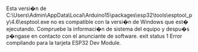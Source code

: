 Esta versi�n de C:\Users\Admin\AppData\Local\Arduino15\packages\esp32\tools\esptool_py\4.6\esptool.exe no es compatible con la versi�n de Windows que est� ejecutando. Compruebe la informaci�n de sistema del equipo y despu�s p�ngase en contacto con el anunciante de software.
exit status 1
Error compilando para la tarjeta ESP32 Dev Module.

